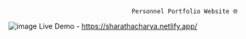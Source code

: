                                       Personnel Portfolio Website 🌐
![image](https://github.com/user-attachments/assets/4137fbd5-c3c7-4ab2-b790-f4fa2c1bc6b1)
                    Live Demo - https://sharathacharya.netlify.app/
